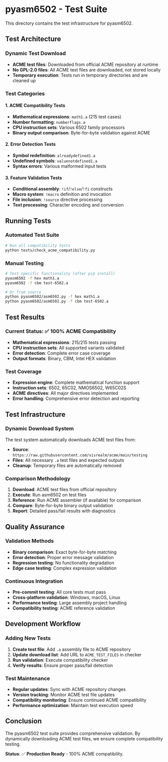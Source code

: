 # pyasm6502 - Test Suite

This directory contains the test infrastructure for pyasm6502.

## Test Architecture

### Dynamic Test Download
- **ACME test files**: Downloaded from official ACME repository at runtime
- **No GPL-2.0 files**: All ACME test files are downloaded, not stored locally
- **Temporary execution**: Tests run in temporary directories and are cleaned up

### Test Categories

#### 1. **ACME Compatibility Tests**
- **Mathematical expressions**: `math1.a` (215 test cases)
- **Number formatting**: `numberflags.a`
- **CPU instruction sets**: Various 6502 family processors
- **Binary output comparison**: Byte-for-byte validation against ACME

#### 2. **Error Detection Tests**
- **Symbol redefinition**: `alreadydefined1.a`
- **Undefined symbols**: `valuenotdefined1.a`
- **Syntax errors**: Various malformed input tests

#### 3. **Feature Validation Tests**
- **Conditional assembly**: `!if`/`!else`/`!fi` constructs
- **Macro system**: `!macro` definition and invocation
- **File inclusion**: `!source` directive processing
- **Text processing**: Character encoding and conversion

## Running Tests

### Automated Test Suite
```bash
# Run all compatibility tests
python tests/check_acme_compatibility.py
```

### Manual Testing
```bash
# Test specific functionality (after pip install)
pyasm6502 -f hex math1.a
pyasm6502 -f cbm test-6502.a

# Or from source
python pyasm6502/asm6502.py -f hex math1.a
python pyasm6502/asm6502.py -f cbm test-6502.a
```

## Test Results

### Current Status: ✅ **100% ACME Compatibility**
- **Mathematical expressions**: 215/215 tests passing
- **CPU instruction sets**: All supported variants validated
- **Error detection**: Complete error case coverage
- **Output formats**: Binary, CBM, Intel HEX validation

### Test Coverage
- **Expression engine**: Complete mathematical function support
- **Instruction sets**: 6502, 65C02, NMOS6502, W65C02S
- **ACME directives**: All major directives implemented
- **Error handling**: Comprehensive error detection and reporting

## Test Infrastructure

### Dynamic Download System
The test system automatically downloads ACME test files from:
- **Source**: `https://raw.githubusercontent.com/visrealm/acme/main/testing`
- **Files**: All necessary `.a` test files and expected outputs
- **Cleanup**: Temporary files are automatically removed

### Comparison Methodology
1. **Download**: ACME test files from official repository
2. **Execute**: Run asm6502 on test files
3. **Reference**: Run ACME assembler (if available) for comparison
4. **Compare**: Byte-for-byte binary output validation
5. **Report**: Detailed pass/fail results with diagnostics

## Quality Assurance

### Validation Methods
- **Binary comparison**: Exact byte-for-byte matching
- **Error detection**: Proper error message validation
- **Regression testing**: No functionality degradation
- **Edge case testing**: Complex expression validation

### Continuous Integration
- **Pre-commit testing**: All core tests must pass
- **Cross-platform validation**: Windows, macOS, Linux
- **Performance testing**: Large assembly project handling
- **Compatibility testing**: ACME reference validation

## Development Workflow

### Adding New Tests
1. **Create test file**: Add `.a` assembly file to ACME repository
2. **Update download list**: Add URL to `ACME_TEST_FILES` in checker
3. **Run validation**: Execute compatibility checker
4. **Verify results**: Ensure proper pass/fail detection

### Test Maintenance
- **Regular updates**: Sync with ACME repository changes
- **Version tracking**: Monitor ACME test file updates
- **Compatibility monitoring**: Ensure continued ACME compatibility
- **Performance optimization**: Maintain test execution speed

## Conclusion

The pyasm6502 test suite provides comprehensive validation. By dynamically downloading ACME test files, we ensure complete compatibility testing.

**Status**: ✅ **Production Ready** - 100% ACME compatibility.